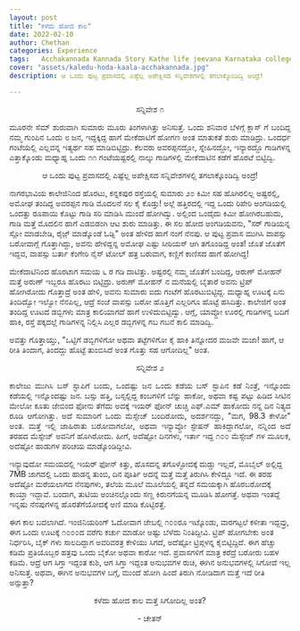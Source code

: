 ```yaml
---
layout: post
title: "ಕಳೆದು ಹೋದ ಕಾಲ"
date: 2022-02-10
author: Chethan
categories: Experience
tags:	Acchakannada Kannada Story Kathe life jeevana Karnataka college kannadastory
cover: "assets/kaledu-hoda-kaala-acchakannada.jpg"
description: ಆ ಒಂದು ಪುಟ್ಟ ಪ್ರವಾಸದಲ್ಲಿ ಎಷ್ಟೆಲ್ಲ ಅಪೇಕ್ಷಿಸದ ಸನ್ನಿವೇಶಗಳಲ್ಲಿ ತಗಲಾಕ್ಕೊಂಡಿದ್ವಿ ಅಂದ್ರೆ!

---
```


<p align ="center"> ಸನ್ನಿವೇಶ ೧ </p>

<p align = "justify" > ಮೂರನೇ ಸೆಮ್ ಶುರುವಾಗಿ ಸುಮಾರು ಮೂರು ತಿಂಗಳಾಗಿತ್ತು ಅನಿಸುತ್ತೆ. ಒಂದು ಶನಿವಾರ ಬೆಳಗ್ಗೆ ಕ್ಲಾಸ್ ಗೆ ಬಂದಿದ್ದ ನಮ್ಮ ಗುಂಪಿನ ಒಂದು ೮ ಜನ, ಇದ್ದಕ್ಕಿದ್ದ ಹಾಗೆ ಮೇಕೆದಾಟಿಗೆ ಹೋಗಣ ಅಂತ ಮಾತುಕತೆ ಶುರು ಮಾಡಿದ್ರು. 
ಒಂದರ್ಧ ಗಂಟೆಯಲ್ಲಿ ಎಲ್ಲವನ್ನ ಇತ್ಯರ್ಥ ಸಹ ಮಾಡಿಬಿಟ್ಟಿದ್ರು. ಕೆಲವರು ಅವರಪ್ಪನದ್ದೋ, ಸ್ನೇಹಿನದ್ದೋ, ಇನ್ಯಾರದ್ದೊ ಗಾಡಿಗಳನ್ನ ಎತ್ತಾಕ್ಕೊಂಡು ಮಧ್ಯಾಹ್ನ ಒಂದು ೧೧ ಗಂಟೆಯಷ್ಟರಲ್ಲಿ ನಾಲ್ಕು ಗಾಡಿಗಳಲ್ಲಿ ಮೇಕೆದಾಟಿನ ಕಡೆಗೆ ಹೊರಟೆ ಬಿಟ್ಟಿದ್ವಿ.


<p align ="center"> ಆ ಒಂದು ಪುಟ್ಟ ಪ್ರವಾಸದಲ್ಲಿ ಎಷ್ಟೆಲ್ಲ ಅಪೇಕ್ಷಿಸದ ಸನ್ನಿವೇಶಗಳಲ್ಲಿ ತಗಲಾಕ್ಕೊಂಡಿದ್ವಿ ಅಂದ್ರೆ! </p>

ನಾಗರಭಾವಿಯ ಕಾಲೇಜಿನಿಂದ ಹೊರಟು, ಕನ್ನಕಪುರ ರಸ್ತೆಯಲ್ಲಿ ಸುಮಾರು ೨೦ ಕಿಮೀ ಸಹ ಹೊಗಿರಲಿಲ್ಲ ಅಷ್ಟರಲ್ಲಿ, ಅಮೋಘ ತಂದಿದ್ದ ಅವರಪ್ಪನ ಗಾಡಿ ಮೊದಲನೆ ಸಲ ಕೈ ಕೊಡ್ತು! ಅಲ್ಲೆ ಹತ್ತಿರದಲ್ಲಿ ಇದ್ದ ಒಂದು ರಿಪೇರಿ ಅಂಗಡಿಯಲ್ಲಿ ಒಂದತ್ತು ರೂಪಾಯಿ ಕೊಟ್ಟು ಗಾಡಿ ಸರಿ ಮಾಡಿಸಿ ಮುಂದೆ ಹೋಗಿದ್ವು. ಅಲ್ಲಿಂದ ಒಂದೈದು ಕಿಮೀ  ಹೋಗಿರಬಹುದು, ಗಾಡಿ ಮತ್ತೆ ಮೊದಲಿನ ಹಾಗೆ ಎಡಬಿಡಂಗಿ ಆಟ ಶುರು ಮಾಡಿತ್ತು. ಈ ಸಲ ಹೋದ ಅಂಗಡಿಯವನು, "ಸರ್ ಗಾಡಿಯನ್ನ ಸ್ಲೋ ಮಾಡಬೇಡಿ, ರೈಜ಼್ ಮಾಡ್ಕೊಂಡೆ ಓಡ್ಸಿ" ಅಂತ ಹೇಳಿದ ಹಾಗೆ ನಂಗೆ ನೆನಪು. ಆ ಪುಟ್ಟ ಪ್ರವಾಸ ಮುಗಿಸಿ ವಾಪಸ್ಸು ಬರೋವಾಗ್ಲೆ ಗೊತ್ತಾಗಿದ್ದು, ಅವನು ಹೇಳಿದ್ದನ್ನ ಅಮೋಘ ಎಷ್ಟು ಸೀರಿಯಸ್ ಆಗಿ ತಗೊಂಡಿದ್ದ ಅಂತ! ಜೊತೆ ಜೊತೆಗೆ ಇದ್ದವ, ವಾಪಸ್ಸು ಬರ್ತಾ ಕೆಂಗೇರಿ ನೈಸ್ ಟೋಲ್ ಹತ್ರ ಬರುವಾಗ, ಕಣ್ಣಿಗೆ ಕಾಣಿಸದ ಹಾಗೆ ಹೋಗಿದ್ದ!

ಮೇಕೆದಾಟಿನಿಂದ ಹೊರಟಾಗ ಸಮಯ ೬ ರ ಗಡಿ ದಾಟಿತ್ತು. ಅಷ್ಟರಲ್ಲಿ ನಮ್ಮ ಜೊತೆಗೆ ಬಂದಿದ್ದ, ಅರುಣ್ ಮೋಹನ್ ಮತ್ತೆ ಅರುಣ್ ಇಬ್ಬರೂ ಹೊರಟು ಬಿಟ್ಟಿದ್ರು. ಅರುಣ್ ಮೋಹನ್ ನ ಮನೆಯಲ್ಲಿ ಬೈತಾರೆ ಅವನು ಟ್ರಿಪ್ ಹೋಗಿರೋದು ಗೊತ್ತಾದ್ರೆ ಅಂತ ಹೇಳಿ, ಅವನು ಸುಮಾರು ಐದು ಗಂಟೆಗೆ ಹೊರಟುಬಿಟ್ಟಿದ್ದ. ಮಧ್ಯಾಹ್ನ ಊಟಕ್ಕೆ ಏನು ತಿಂದಿದ್ವೋ ಇಲ್ವೋ ನೆನಪಿಲ್ಲ, ಆದ್ರೆ ಸಂಜೆ ವಾಪಸ್ಸು ಬರೋ ಹೊತ್ತಿಗೆ ಎಲ್ಲರಿಗೂ ಹೊಟ್ಟೆ ಹಸಿದಿತ್ತು. ಕಾಲೇಜಿಗೆ ಅಂತ ತಂದಿದ್ದ ಊಟದ ಡಬ್ಬಿಗಳು ಮಾತ್ರ ಕಾಲಿಯಾಗದೆ ಹಾಗೆ ಉಳಿದುಬಿಟ್ಟಿದ್ವು. ಆಗ್ಲೆ, ಯಾವ್ದೋ ಊರಲ್ಲಿ ಗಾಡಿಗಳನ್ನ ಬದಿಗೆ ಹಾಕಿ, ರಸ್ತೆ ಪಕ್ಕದಲ್ಲೆ ಗಾಡಿಗಳನ್ನ ನಿಲ್ಲಿಸಿ ಎಲ್ಲರ ಡಬ್ಬಿಗಳನ್ನ  ಗಬ ಗಬನೆ ಕಾಲಿ ಮಾಡಿದ್ವಿ.

ಅವತ್ತು ಗೊತ್ತಾಯ್ತು, "ಒಟ್ಟಿಗೆ ಡಬ್ಬಿಗಳಿಗೋ ಅಥವಾ ತಟ್ಟೆಗಳಿಗೋ ಕೈ ಹಾಕಿ ತಿನ್ನೋದರ ಮಜವೇ ಮಜಾ! ಹಾಗೆ, ಆ ರೀತಿ ತಿಂದಾಗ, ತಿಂದದ್ದು ಹೊಟ್ಟೆ ತುಂಬಿಸಿದೆ ಅಂತ ಗೊತ್ತು ಸಹ ಆಗೋದಿಲ್ಲ" ಅಂತ. </p>

<p align ="center"> ಸನ್ನಿವೇಶ ೨ </p>
<p align = "justify" > ಕಾಲೇಜು ಮುಗಿಸಿ ಬಸ್ ಸ್ಟಾಪಿಗೆ ಬಂದು, ಒಂದಷ್ಟು ಜನ ಒಂದು ಕಡೆಯ ಬಸ್ ಸ್ಟಾಪಿನ ಕಡೆ ನಿಂತ್ರೆ, ಇನ್ನೊಂದು ಕಡೆಯಲ್ಲಿ  ಇನ್ನೊಂದಷ್ಟು ಜನ. ಬಸ್ಸು ಹತ್ತಿ, ಬಸ್ಸಲ್ಲಿದ್ದ ಕಂಬಗಳಿಗೆ ಬೆನ್ನು ಹಾಕೋ, ಅಥವಾ ಕಷ್ಟ ಪಟ್ಟು ಹಿಡಿದ ಸೀಟಿನ ಮೇಲೋ ಕೂತು ಜೇಬಿಂದ ಫೋನು ತೆಗೆದು ಅದಕ್ಕೆ ಇಯರ್ ಫೋನ್ ಚುಚ್ಚಿ ಎಫ್.ಎಮ್ ಹಾಕೋದು ನನ್ನ ದಿನ ನಿತ್ಯದ ರೂಡಿ ಆಗೋಗಿತ್ತು. ಅದೆ ಸುಮಾರಿಗೆ ಒಂದು ಮೆಸ್ಸೇಜ್ ಬಂದಿರೋದು, ಅದರ್ಶನದ್ದು, "ಮಗ, 98.3 ಕೇಳೋ" ಅಂತ. ಮತ್ತೆ ಇಲ್ಲಿ ಜಾಹಿರಾತು ಬರೋವಾಗಲೋ, ಅಥವಾ ಇನ್ಯಾವ್ದೋ ಸ್ಟೇಷನ್ ಹಾಕಿದ್ದಾಗಲೋ, ನನ್ನಿಂದ ಅದೆ ತರಹದ ಮೆಸ್ಸೇಜ್ ಅವನಿಗೆ ಹೊಗಿರೋದು. ಹೀಗೆ, ಅದೆಷ್ಟೋ ದಿನಗಳು, ಇರ್ತಾ ಇದ್ದ ೧೦೦ ಮೆಸ್ಸೇಜ್ ಗಳ ಮೂಲಕ, ಅದೆಷ್ಟೋ ಹಾಡುಗಳ ಪರಿಚಯ ಮಾಡ್ಕೊಂಡಿದ್ದೀವಿ. 

ಇನ್ಯಾವುದೋ ಸಮಯದಲ್ಲಿ ಇಯರ್ ಫೋನ್ ಕಿತ್ತು, ಹೊಸದನ್ನ ತಗೊಳ್ಳೋದಕ್ಕೆ ದುಡ್ಡು ಇಲ್ಲದೆ, ಮೊಬೈಲ್ ಅಲ್ಲಿದ್ದ 7MB ಜಾಗದಲ್ಲಿ ಒಂದು ಹಾಡನ್ನ ತುಂಬಿ, ದಿನ ಪೂರ್ತಿ ಅದನ್ನೆ ಮತ್ತೆ ಮತ್ತೆ ತಿರುಗಿಸಿ ಕೇಳಿದ್ದೂ ಇದೆ. ಈ ತರಹ ಅದೆಷ್ಟೋ ಮರೆಯಲಾಗದ ನೆನಪುಗಳು, ತಲೆಯ ಮೂಲೆ ಮೂಲೆಯಲ್ಲಿ ತನ್ನದೆ ಸಮಯಕ್ಕಾಗಿ ಹೊರಬರೋದಕ್ಕೆ ಕಾಯ್ತಾ ಇದ್ದಾವೆ. ಬಂದಾಗ, ತುಟಿಯ ಅಂಚಿನಲ್ಲೊಂದು ಸಣ್ಣ ಕಿರುನಗೆಯನ್ನ ಮೂಡಿಸಿ ಹೋಗತ್ತೆ. ಅಥವಾ ಇಂತದ್ದೆ ಇನ್ನಷು ನೆನಪುಗಳನ್ನ ಹೊರತೆಗೆಯೋದಕ್ಕೆ ಅಣಿ ಮಾಡಿ ಕೊಟ್ಟಿರತ್ತೆ. 

ಈಗ ಕಾಲ ಬದಲಾಗಿದೆ. ಇಂಜಿನಿಯರಿಂಗ್ ಓದೋವಾಗ ಜೇಬಲ್ಲಿ ೧೦೦ರೂ ಇಟ್ಕೊಂಡು, ವಾರಗಟ್ಟಲೆ ಕಳೀತಾ ಇದ್ದವ್ರು, ಈಗ ಒಂದು ಊಟಕ್ಕೆ ೧೦೦೦ದ ವರೆಗು ಕರ್ಚು ಮಾಡೋ ಅಷ್ಟು ಬೆಳೆದು ನಿಂತಿದ್ದೀವಿ. ಟ್ರಿಪ್ ಹೋಗಬೇಕು ಅಂತ ನಿರ್ಧರಿಸಿ, ಬೈಕ್ ಗಳು ಸಾಲದಿದ್ದಾಗ ಅವರಿವರತ್ರ ಕೇಳಿಯು ಸಿಗದೆ, ಅದೆಷ್ಟೋ ಟ್ರಿಪ್ಗಳನ್ನ ಕೈಬಿಟ್ಟಿದ್ದಿದೆ. ಈಗ ಹೆಚ್ಚು ಕಡಿಮೆ ಪ್ರತಿಯೊಬ್ಬರ ಹತ್ರವು ಒಂದು ಬೈಕೋ ಅಥವಾ ಕಾರೋ ಇದೆ. ಪ್ರವಾಸಗಳಿಗೆ ಮಾತ್ರ ಕರೆದ್ರೆ ಬರೋರು ಬಹಳ ಕಡಿಮೆ. ಆದ್ರೆ ಆಗ ಸಿಗ್ತಾ ಇದ್ದಂತ ಕುಶಿ, ಆಗ ಸಿಗ್ತಾ ಇದ್ದಂತ ಅನುಭವಗಳ ರುಚಿ, ಈಗಿನ ಅನುಭವಗಳಲ್ಲಿ ಸಿಗೋದೆ ಇಲ್ಲ ಅನಿಸುತ್ತೆ. ಅಥವಾ, ಈಗಿನ ಅನುಭವಗಳ ಬಗ್ಗೆ, ಮುಂದೆ ಹೋಗಿ ಹಿಂದೆ ತಿರುಗಿ ನೋಡಿದಾಗ ಮತ್ತೆ ಇದೆ ರೀತಿ ಅನ್ಸುತ್ತಾ? <br>

<p align ="center"> ಕಳೆದು ಹೋದ ಕಾಲ ಮತ್ತೆ ಸಿಗೋದಿಲ್ಲ ಅಂತ? </p>

<p align ="center"> - ಚೇತನ್</p>
